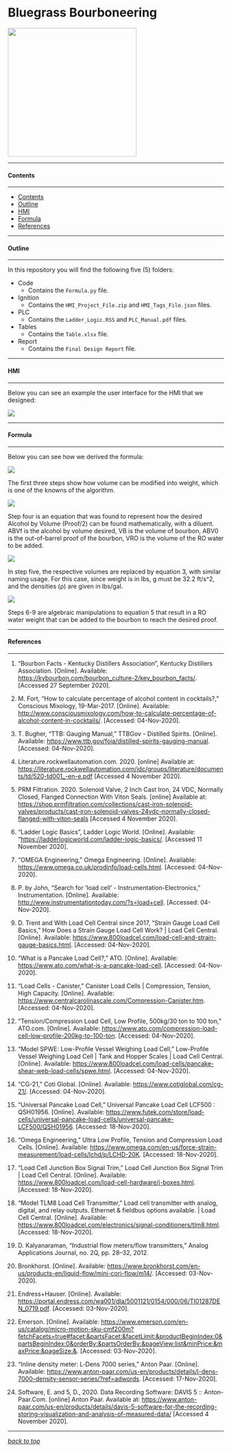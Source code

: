 # Bluegrass Bourboneering

<img src="https://drive.google.com/uc?id=1oQuheRkFOL64rvbM9qzdP56SvoMj8LRU" width="300" height="300" />

---

#### Contents

---

- [Contents](#contents)
- [Outline](#outline)
- [HMI](#hmi)
- [Formula](#formula)
- [References](#references)

---

#### Outline

---

In this repository you will find the following five (5) folders:

- Code
  - Contains the `Formula.py` file.
- Ignition
  - Contains the `HMI_Project_File.zip` and `HMI_Tags_File.json` files.
- PLC
  - Contains the `Ladder_Logic.RSS` and `PLC_Manual.pdf` files.
- Tables
  - Contains the `Table.xlsx` file.
- Report
  - Contains the `Final Design Report` file.

---

#### HMI

---

Below you can see an example the user interface for the HMI that we designed:

<img src="https://drive.google.com/uc?id=1Ufp0NE1xe6AiPzD1Nsf4SmHjdJsPIKwD"/>

---

#### Formula

---

Below you can see how we derived the formula:

<img src="https://drive.google.com/uc?id=1sPxHn8uyZLDgfVH-GAzdiXTOVsM-KTft"/>

The first three steps show how volume can be modified into weight, which is one of the knowns of the algorithm.

<img src="https://drive.google.com/uc?id=1KepbXnmoloDk5zB4mjkPwMxA_wIYJ5p1"/>

Step four is an equation that was found to represent how the desired Alcohol by Volume (Proof/2) can be found mathematically, with a diluent. ABVf is the alcohol by volume desired, VB is the volume of bourbon, ABV0 is the out-of-barrel proof of the bourbon, VRO is the volume of the RO water to be added.

<img src="https://drive.google.com/uc?id=1OXTr-YY7GgWt-qj1eUvyszUmTlsMPHr8"/>

 In step five, the respective volumes are replaced by equation 3, with similar naming usage.  For this case, since weight is in lbs, g must be 32.2 ft/s^2, and the densities (ρ) are given in lbs/gal.

<img src="https://drive.google.com/uc?id=1_7sTAn5MnKVqoppDp7BEMeki5Z3Zyl3-"/>

Steps 6-9 are algebraic manipulations to equation 5 that result in a RO water weight that can be added to the bourbon to reach the desired proof.


---

#### References

---

1) “Bourbon Facts - Kentucky Distillers Association”,  Kentucky Distillers Association. [Online]. Available: https://kybourbon.com/bourbon_culture-2/key_bourbon_facts/. [Accessed 27 September 2020].

2) M. Fort, “How to calculate percentage of alcohol content in cocktails?,” Conscious Mixology, 19-Mar-2017. [Online]. Available: http://www.consciousmixology.com/how-to-calculate-percentage-of-alcohol-content-in-cocktails/. [Accessed: 04-Nov-2020]. 

3) T. Bugher, “TTB: Gauging Manual,” TTBGov - Distilled Spirits. [Online]. Available: https://www.ttb.gov/foia/distilled-spirits-gauging-manual. [Accessed: 04-Nov-2020].

4) Literature.rockwellautomation.com. 2020. [online] Available at: <https://literature.rockwellautomation.com/idc/groups/literature/documents/td/520-td001_-en-e.pdf> [Accessed 4 November 2020].

5) PRM Filtration. 2020. Solenoid Valve, 2 Inch Cast Iron, 24 VDC, Normally Closed, Flanged Connection With Viton Seals. [online] Available at: <https://shop.prmfiltration.com/collections/cast-iron-solenoid-valves/products/cast-iron-solenoid-valves-24vdc-normally-closed-flanged-with-viton-seals> [Accessed 4 November 2020].

6) “Ladder Logic Basics”, Ladder Logic World. [Online]. Available: “https://ladderlogicworld.com/ladder-logic-basics/. [Accessed 11 November 2020].

7) “OMEGA Engineering,” Omega Engineering. [Online]. Available: https://www.omega.co.uk/prodinfo/load-cells.html. [Accessed: 04-Nov-2020]. 

8) P. by John, “Search for ‘load cell’ - Instrumentation-Electronics,” Instrumentation. [Online]. Available: http://www.instrumentationtoday.com/?s=load+cell. [Accessed: 04-Nov-2020]. 

9) D. Trent and With Load Cell Central since 2017, “Strain Gauge Load Cell Basics,” How Does a Strain Gauge Load Cell Work? | Load Cell Central. [Online]. Available: https://www.800loadcel.com/load-cell-and-strain-gauge-basics.html. [Accessed: 04-Nov-2020]. 

10) “What is a Pancake Load Cell?,” ATO. [Online]. Available: https://www.ato.com/what-is-a-pancake-load-cell. [Accessed: 04-Nov-2020]. 

11) “Load Cells - Canister,” Canister Load Cells | Compression, Tension, High Capacity. [Online]. Available: https://www.centralcarolinascale.com/Compression-Canister.htm. [Accessed: 04-Nov-2020]. 

12) “Tension/Compression Load Cell, Low Profile, 500kg/30 ton to 100 ton,” ATO.com. [Online]. Available: https://www.ato.com/compression-load-cell-low-profile-200kg-to-100-ton. [Accessed: 04-Nov-2020]. 

13) “Model SPWE: Low-Profile Vessel Weighing Load Cell,” Low-Profile Vessel Weighing Load Cell | Tank and Hopper Scales | Load Cell Central. [Online]. Available: https://www.800loadcel.com/load-cells/pancake-shear-web-load-cells/spwe.html. [Accessed: 04-Nov-2020]. 

14) “CG-21,” Coti Global. [Online]. Available: https://www.cotiglobal.com/cg-21/. [Accessed: 04-Nov-2020]. 

15) “Universal Pancake Load Cell,” Universal Pancake Load Cell LCF500 : QSH01956. [Online]. Available: https://www.futek.com/store/load-cells/universal-pancake-load-cells/universal-pancake-LCF500/QSH01956. [Accessed: 18-Nov-2020]. 

16) “Omega Engineering,” Ultra Low Profile, Tension and Compression Load Cells. [Online]. Available: https://www.omega.com/en-us/force-strain-measurement/load-cells/lchd/p/LCHD-20K. [Accessed: 18-Nov-2020].

17) “Load Cell Junction Box Signal Trim,” Load Cell Junction Box Signal Trim | Load Cell Central. [Online]. Available: https://www.800loadcel.com/load-cell-hardware/j-boxes.html. [Accessed: 18-Nov-2020]. 

18) “Model TLM8 Load Cell Transmitter,” Load cell transmitter with analog, digital, and relay outputs. Ethernet & fieldbus options available. | Load Cell Central. [Online]. Available: https://www.800loadcel.com/electronics/signal-conditioners/tlm8.html. [Accessed: 18-Nov-2020].

19) D. Kalyanaraman, “Industrial flow meters/flow transmitters,” Analog Applications Journal, no. 2Q, pp. 28–32, 2012.

20) Bronkhorst. [Online]. Available: https://www.bronkhorst.com/en-us/products-en/liquid-flow/mini-cori-flow/m14/. [Accessed: 03-Nov-2020]. 

21) Endress+Hauser. [Online]. Available: https://portal.endress.com/wa001/dla/5001121/0154/000/06/TI01287DEN_0719.pdf. [Accessed: 03-Nov-2020].

22) Emerson. [Online]. Available: https://www.emerson.com/en-us/catalog/micro-motion-sku-cmf200m?fetchFacets=true#facet:&partsFacet:&facetLimit:&productBeginIndex:0&partsBeginIndex:0&orderBy:&partsOrderBy:&pageView:list&minPrice:&maxPrice:&pageSize:&. [Accessed: 03-Nov-2020].

23) “Inline density meter: L‑Dens 7000 series,” Anton Paar. [Online]. Available:     https://www.anton-paar.com/us-en/products/details/l-dens-7000-density-sensor-series/?ref=adwords. [Accessed: 17-Nov-2020]. 

24) Software, E. and 5, D., 2020. Data Recording Software: DAVIS 5 :: Anton-Paar.Com. [online] Anton Paar. Available at: <https://www.anton-paar.com/us-en/products/details/davis-5-software-for-the-recording-storing-visualization-and-analysis-of-measured-data/> [Accessed 4 November 2020].

---

[*back to top*](#bluegrass-bourboneering)
